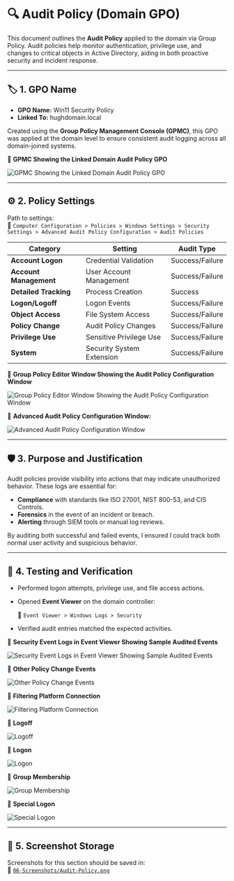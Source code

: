 # 🔍 Audit Policy (Domain GPO)

This document outlines the **Audit Policy** applied to the domain via Group Policy. Audit policies help monitor authentication, privilege use, and changes to critical objects in Active Directory, aiding in both proactive security and incident response.

---

## 🏷️ 1. GPO Name

- **GPO Name:** Win11 Security Policy  
- **Linked To:** hughdomain.local

Created using the **Group Policy Management Console (GPMC)**, this GPO was applied at the domain level to ensure consistent audit logging across all domain-joined systems.

📸 **GPMC Showing the Linked Domain Audit Policy GPO**

![GPMC Showing the Linked Domain Audit Policy GPO](https://github.com/user-attachments/assets/359144f9-5834-4f01-ac62-ee0d118d8e2b)

---

## ⚙️ 2. Policy Settings

Path to settings:  
  📂 `Computer Configuration > Policies > Windows Settings > Security Settings > Advanced Audit Policy Configuration > Audit Policies`

| Category               | Setting                          | Audit Type        |
|------------------------|----------------------------------|-------------------|
| **Account Logon**      | Credential Validation            | Success/Failure   |
| **Account Management** | User Account Management          | Success/Failure   |
| **Detailed Tracking**  | Process Creation                 | Success           |
| **Logon/Logoff**       | Logon Events                     | Success/Failure   |
| **Object Access**      | File System Access               | Success/Failure   |
| **Policy Change**      | Audit Policy Changes             | Success/Failure   |
| **Privilege Use**      | Sensitive Privilege Use          | Success/Failure   |
| **System**             | Security System Extension        | Success/Failure   |

📸 **Group Policy Editor Window Showing the Audit Policy Configuration Window**

![Group Policy Editor Window Showing the Audit Policy Configuration Window](https://github.com/user-attachments/assets/9d82e1ac-04f2-4c97-be37-abdb595dc055)

📸 **Advanced Audit Policy Configuration Window:**

![Advanced Audit Policy Configuration Window](https://github.com/user-attachments/assets/1219e42e-26b1-46a9-bae6-ce7b512d5ff9)

---

## 🛡️ 3. Purpose and Justification

Audit policies provide visibility into actions that may indicate unauthorized behavior. These logs are essential for:

- **Compliance** with standards like ISO 27001, NIST 800-53, and CIS Controls.
- **Forensics** in the event of an incident or breach.
- **Alerting** through SIEM tools or manual log reviews.

By auditing both successful and failed events, I ensured I could track both normal user activity and suspicious behavior.

---

## 🔎 4. Testing and Verification

- Performed logon attempts, privilege use, and file access actions.
- Opened **Event Viewer** on the domain controller:

  📂 `Event Viewer > Windows Logs > Security`
  
- Verified audit entries matched the expected activities.

📸 **Security Event Logs in Event Viewer Showing Sample Audited Events**

![Security Event Logs in Event Viewer Showing Sample Audited Events](https://github.com/user-attachments/assets/b5d91f9f-503a-4e6b-9a02-b0a811733335)

📸 **Other Policy Change Events**

![Other Policy Change Events](https://github.com/user-attachments/assets/2ad71fbf-4573-4a44-80ac-80e0efa8ce0e)

📸 **Filtering Platform Connection**

![Filtering Platform Connection](https://github.com/user-attachments/assets/a2afb7b9-5ce3-4e7e-b243-576ad26e3c52)

📸 **Logoff**

![Logoff](https://github.com/user-attachments/assets/9b0a025c-851d-4b21-80b4-12ed2b057d13)

📸 **Logon**

![Logon](https://github.com/user-attachments/assets/40dd2d42-cac8-48d1-986d-3ea25db67960)

📸 **Group Membership**

![Group Membership](https://github.com/user-attachments/assets/e591efdd-1001-42b7-b1d9-e6d2f47f8fec)

📸 **Special Logon**

![Special Logon](https://github.com/user-attachments/assets/b3524807-3f8e-4ff5-8c1b-2de9212cc225)

---

## 📁 5. Screenshot Storage

Screenshots for this section should be saved in:  
📂 [`06-Screenshots/Audit-Policy.png`](https://github.com/Hugh-Kumbi/Hugh-Kumbi-Active-Directory-Lab/blob/main/06-Screenshots/IX.%20Audit-Policy/README.md)
